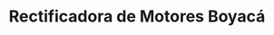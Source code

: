 ---
title: "Rectificadora de Motores Boyacá"
url: /barcelona/rectificadora-de-motores-boyaca/
shop: Autowerkstatt
---
